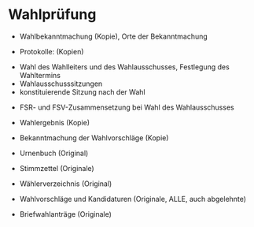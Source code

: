 # Wahlprüfung

* Wahlbekanntmachung (Kopie), Orte der Bekanntmachung

* Protokolle: (Kopien)
 - Wahl des Wahlleiters und des  Wahlausschusses, Festlegung des Wahltermins
 - Wahlausschusssitzungen
 - konstituierende Sitzung nach der Wahl

* FSR- und FSV-Zusammensetzung bei Wahl des Wahlausschusses

* Wahlergebnis (Kopie)

* Bekanntmachung der Wahlvorschläge (Kopie)

* Urnenbuch (Original)

* Stimmzettel (Originale)

* Wählerverzeichnis (Original)

* Wahlvorschläge und Kandidaturen (Originale, ALLE, auch abgelehnte)

* Briefwahlanträge (Originale)